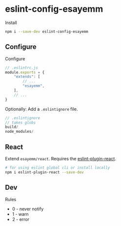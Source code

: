 # eslint-config-esayemm

Install

```sh
npm i --save-dev eslint-config-esayemm
```

## Configure

Configure

```js
// .eslintrc.js
module.exports = {
	"extends": [
		// ...
		"esayemm",
	],
	// ...
}
```

Optionally: Add a `.eslintignore` file.

```js
// .eslintignore
// takes globs
build/
node_modules/
```

## React

Extend `esayemm/react`. Requires the [eslint-plugin-react](https://github.com/yannickcr/eslint-plugin-react).

```sh
# for using eslint global cli or install locally
npm i eslint-plugin-react --save-dev
```

## Dev

Rules

- 0 - never notify
- 1 - warn
- 2 - error